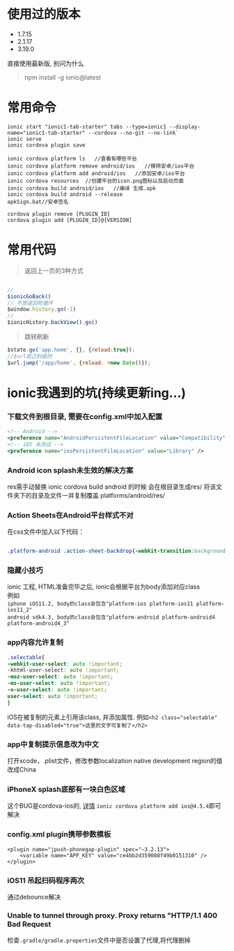 # 使用过的版本
+ 1.7.15
+ 2.1.17
+ 3.19.0

直接使用最新版, 别问为什么
> npm install -g ionic@latest



# 常用命令
```
ionic start "ionic1-tab-starter" tabs --type=ionic1 --display-name="ionic1-tab-starter" --cordova --no-git --no-link`
ionic serve
ionic cordova plugin save

ionic cordova platform ls   //查看有哪些平台
ionic cordova platform remove android/ios   //移除安卓/ios平台
ionic cordova platform add android/ios   //添加安卓/ios平台
ionic cordova resources  //创建平台的icon.png图标以及启动页面
ionic cordova build android/ios   //编译 生成.apk
ionic cordova build android --release
apkSign.bat//安卓签名

cordova plugin remove [PLUGIN_ID]
cordova plugin add [PLUGIN_ID]@[VERSION]
```

# 常用代码

> 返回上一页的3种方式

```js

//
$ionicGoBack()
// 不想返回死循环
$window.history.go(-1)
// 
$ionicHistory.backView().go()
```

> 跳转刷新

```js
$state.go('app.home', {}, {reload:true});
//$url自己封装的
$url.jump('/app/home', {reload: +new Date()});
```


# ionic我遇到的坑(持续更新ing...)

### 下载文件到根目录, 需要在config.xml中加入配置
```xml
<!-- Android -->
<preference name="AndroidPersistentFileLocation" value="Compatibility" />
<!-- iOS 未测试 -->
<preference name="iosPersistentFileLocation" value="Library" />
```


### Android icon splash未生效的解决方案
res需手动替换
ionic cordova build android 的时候 会在根目录生成res/
将该文件夹下的目录及文件一并复制覆盖 platforms/android/res/


### Action Sheets在Android平台样式不对
在css文件中加入以下代码：
```css

.platform-android .action-sheet-backdrop{-webkit-transition:background-color 150ms ease-in-out;transition:background-color 150ms ease-in-out;position:fixed;top:0;left:0;z-index:11;width:100%;height:100%;background-color:rgba(0,0,0,0)}.platform-android .action-sheet-backdrop.active{background-color:rgba(0,0,0,0.4)}.platform-android .action-sheet-wrapper{-webkit-transform:translate3d(0,100%,0);transform:translate3d(0,100%,0);-webkit-transition:all cubic-bezier(0.36,0.66,0.04,1) 500ms;transition:all cubic-bezier(0.36,0.66,0.04,1) 500ms;position:absolute;bottom:0;left:0;right:0;width:100%;max-width:500px;margin:auto}.platform-android .action-sheet-up{-webkit-transform:translate3d(0,0,0);transform:translate3d(0,0,0)}.platform-android .action-sheet{margin-left:8px;margin-right:8px;width:auto;z-index:11;overflow:hidden}.platform-android .action-sheet .button{display:block;padding:1px;width:100%;border-radius:0;border-color:#d1d3d6;background-color:transparent;color:#007aff;font-size:21px}.platform-android .action-sheet .button:hover{color:#007aff}.platform-android .action-sheet .button.destructive{color:#ff3b30}.platform-android .action-sheet .button.destructive:hover{color:#ff3b30}.platform-android .action-sheet .button.active,.platform-android .action-sheet .button.activated{box-shadow:none;border-color:#d1d3d6;color:#007aff;background:#e4e5e7}.platform-android .action-sheet-has-icons .icon{position:absolute;left:16px}.platform-android .action-sheet-title{padding:16px;color:#8f8f8f;text-align:center;font-size:13px}.platform-android .action-sheet-group{margin-bottom:8px;border-radius:4px;background-color:#fff;overflow:hidden}.platform-android .action-sheet-group .button{border-width:1px 0 0 0}.platform-android .action-sheet-group .button:first-child:last-child{border-width:0}.platform-android .action-sheet-options{background:#f1f2f3}.platform-android .action-sheet-cancel .button{font-weight:500}.platform-android .action-sheet-open{pointer-events:none}.platform-android .action-sheet-open.modal-open .modal{pointer-events:none}.platform-android .action-sheet-open .action-sheet-backdrop{pointer-events:auto}.platform-android .action-sheet .action-sheet-title,.platform-android .action-sheet .button{text-align:center}.platform-android .action-sheet-cancel{display:block}

```


### 隐藏小技巧
ionic 工程, HTML准备完毕之后, ionic会根据平台为body添加对应class   
例如   
`iphone iOS11.2, body的class会包含"platform-ios platform-ios11 platform-ios11_2"`   
`android sdk4.3, body的class会包含"platform-android platform-android4 platform-android4_3"`   



### app内容允许复制
```css
.selectable{
-webkit-user-select: auto !important;
-khtml-user-select: auto !important;
-moz-user-select: auto !important;
-ms-user-select: auto !important;
-o-user-select: auto !important;
user-select: auto !important;  
}
```
iOS在被复制的元素上引用该class, 并添加属性. 例如`<h2 class="selectable" data-tap-disabled="true">这里的文字可复制了</h2>`



### app中复制提示信息改为中文
打开xcode，.plist文件，修改参数localization native development region的值改成China



### iPhoneX splash底部有一块白色区域
这个BUG是cordova-ios的, [详情](https://github.com/ionic-team/ionic-v1/issues/331)
`ionic cordova platform add ios@4.5.4`即可解决


### config.xml plugin携带参数模板
```
<plugin name="jpush-phonegap-plugin" spec="~3.2.13">
    <variable name="APP_KEY" value="ce4bb2d359088f49b0151310" />
</plugin>
```


### iOS11 吊起扫码程序两次
通过debounce解决


### Unable to tunnel through proxy. Proxy returns "HTTP/1.1 400 Bad Request
检查`.gradle/gradle.properties`文件中是否设置了代理,将代理删掉




